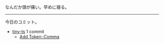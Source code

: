 なんだか頭が痛い。早めに寝る。

---

今日のコミット。

- [tiny-ts](https://github.com/bouzuya/tiny-ts) 1 commit
  - [Add Token::Comma](https://github.com/bouzuya/tiny-ts/commit/39ddfa50e020cf95c8bb12928e96d67da545121e)

